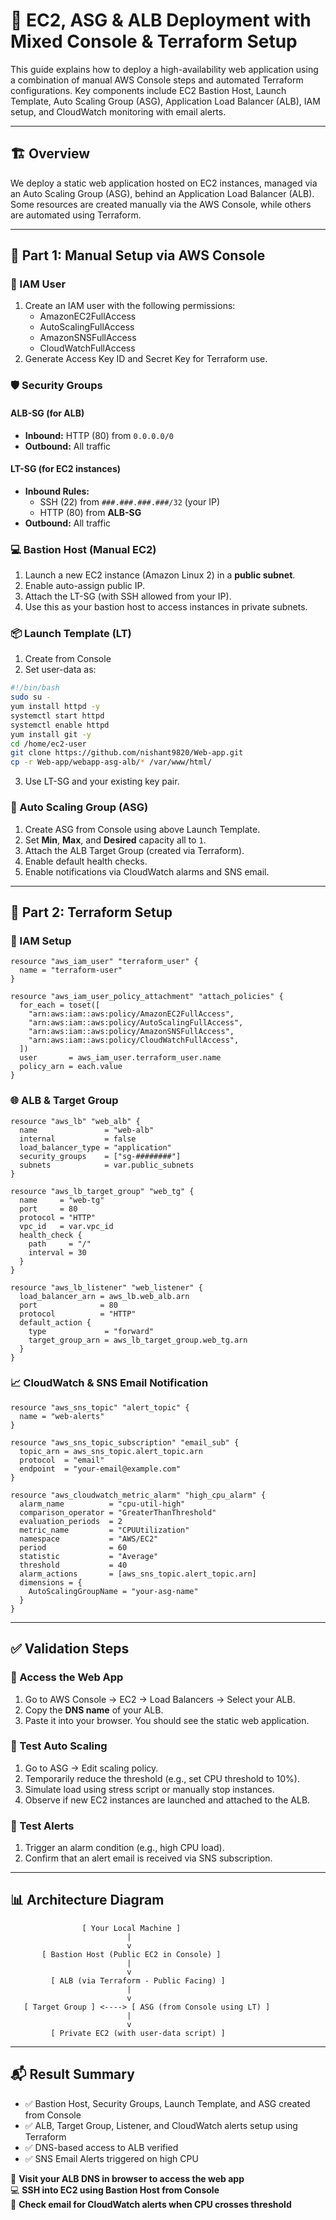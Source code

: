 # 🔐 EC2, ASG & ALB Deployment with Mixed Console & Terraform Setup

This guide explains how to deploy a high-availability web application using a combination of manual AWS Console steps and automated Terraform configurations. Key components include EC2 Bastion Host, Launch Template, Auto Scaling Group (ASG), Application Load Balancer (ALB), IAM setup, and CloudWatch monitoring with email alerts.

---

## 🏗️ Overview

We deploy a static web application hosted on EC2 instances, managed via an Auto Scaling Group (ASG), behind an Application Load Balancer (ALB). Some resources are created manually via the AWS Console, while others are automated using Terraform.

---

## 📌 Part 1: Manual Setup via AWS Console

### 🔑 IAM User

1. Create an IAM user with the following permissions:
   - AmazonEC2FullAccess
   - AutoScalingFullAccess
   - AmazonSNSFullAccess
   - CloudWatchFullAccess
2. Generate Access Key ID and Secret Key for Terraform use.

### 🛡️ Security Groups

#### ALB-SG (for ALB)

- **Inbound:** HTTP (80) from `0.0.0.0/0`
- **Outbound:** All traffic

#### LT-SG (for EC2 instances)

- **Inbound Rules:**
  - SSH (22) from `###.###.###.###/32` (your IP)
  - HTTP (80) from **ALB-SG**
- **Outbound:** All traffic

### 💻 Bastion Host (Manual EC2)

1. Launch a new EC2 instance (Amazon Linux 2) in a **public subnet**.
2. Enable auto-assign public IP.
3. Attach the LT-SG (with SSH allowed from your IP).
4. Use this as your bastion host to access instances in private subnets.

### 📦 Launch Template (LT)

1. Create from Console
2. Set user-data as:

```bash
#!/bin/bash
sudo su -
yum install httpd -y
systemctl start httpd
systemctl enable httpd
yum install git -y
cd /home/ec2-user
git clone https://github.com/nishant9820/Web-app.git
cp -r Web-app/webapp-asg-alb/* /var/www/html/
```

3. Use LT-SG and your existing key pair.

### 🔁 Auto Scaling Group (ASG)

1. Create ASG from Console using above Launch Template.
2. Set **Min**, **Max**, and **Desired** capacity all to `1`.
3. Attach the ALB Target Group (created via Terraform).
4. Enable default health checks.
5. Enable notifications via CloudWatch alarms and SNS email.

---

## 📌 Part 2: Terraform Setup

### 📂 IAM Setup

```hcl
resource "aws_iam_user" "terraform_user" {
  name = "terraform-user"
}

resource "aws_iam_user_policy_attachment" "attach_policies" {
  for_each = toset([
    "arn:aws:iam::aws:policy/AmazonEC2FullAccess",
    "arn:aws:iam::aws:policy/AutoScalingFullAccess",
    "arn:aws:iam::aws:policy/AmazonSNSFullAccess",
    "arn:aws:iam::aws:policy/CloudWatchFullAccess",
  ])
  user       = aws_iam_user.terraform_user.name
  policy_arn = each.value
}
```

### 🌐 ALB & Target Group

```hcl
resource "aws_lb" "web_alb" {
  name               = "web-alb"
  internal           = false
  load_balancer_type = "application"
  security_groups    = ["sg-########"]
  subnets            = var.public_subnets
}

resource "aws_lb_target_group" "web_tg" {
  name     = "web-tg"
  port     = 80
  protocol = "HTTP"
  vpc_id   = var.vpc_id
  health_check {
    path     = "/"
    interval = 30
  }
}

resource "aws_lb_listener" "web_listener" {
  load_balancer_arn = aws_lb.web_alb.arn
  port              = 80
  protocol          = "HTTP"
  default_action {
    type             = "forward"
    target_group_arn = aws_lb_target_group.web_tg.arn
  }
}
```

### 📈 CloudWatch & SNS Email Notification

```hcl
resource "aws_sns_topic" "alert_topic" {
  name = "web-alerts"
}

resource "aws_sns_topic_subscription" "email_sub" {
  topic_arn = aws_sns_topic.alert_topic.arn
  protocol  = "email"
  endpoint  = "your-email@example.com"
}

resource "aws_cloudwatch_metric_alarm" "high_cpu_alarm" {
  alarm_name          = "cpu-util-high"
  comparison_operator = "GreaterThanThreshold"
  evaluation_periods  = 2
  metric_name         = "CPUUtilization"
  namespace           = "AWS/EC2"
  period              = 60
  statistic           = "Average"
  threshold           = 40
  alarm_actions       = [aws_sns_topic.alert_topic.arn]
  dimensions = {
    AutoScalingGroupName = "your-asg-name"
  }
}
```

---

## ✅ Validation Steps

### 🔗 Access the Web App

1. Go to AWS Console → EC2 → Load Balancers → Select your ALB.
2. Copy the **DNS name** of your ALB.
3. Paste it into your browser. You should see the static web application.

### 🔁 Test Auto Scaling

1. Go to ASG → Edit scaling policy.
2. Temporarily reduce the threshold (e.g., set CPU threshold to 10%).
3. Simulate load using stress script or manually stop instances.
4. Observe if new EC2 instances are launched and attached to the ALB.

### 📧 Test Alerts

1. Trigger an alarm condition (e.g., high CPU load).
2. Confirm that an alert email is received via SNS subscription.

---

## 📊 Architecture Diagram

```text
                [ Your Local Machine ]
                          |
                          v
       [ Bastion Host (Public EC2 in Console) ]
                          |
                          v
         [ ALB (via Terraform - Public Facing) ]
                          |
                          v
   [ Target Group ] <----> [ ASG (from Console using LT) ]
                          |
                          v
         [ Private EC2 (with user-data script) ]
```

---

## 📬 Result Summary

- ✅ Bastion Host, Security Groups, Launch Template, and ASG created from Console
- ✅ ALB, Target Group, Listener, and CloudWatch alerts setup using Terraform
- ✅ DNS-based access to ALB verified
- ✅ SNS Email Alerts triggered on high CPU

🔗 **Visit your ALB DNS in browser to access the web app**  
💻 **SSH into EC2 using Bastion Host from Console**  
📩 **Check email for CloudWatch alerts when CPU crosses threshold**

